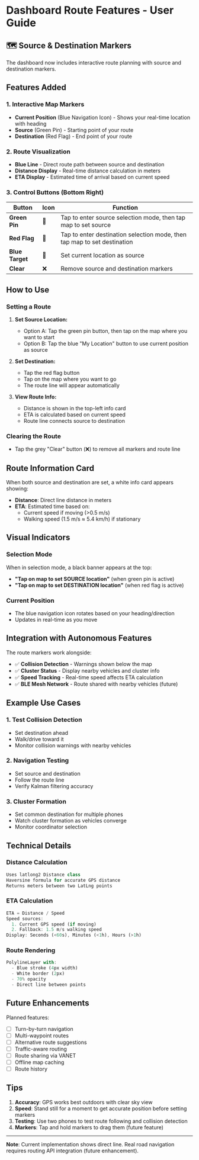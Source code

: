 # Dashboard Route Features - User Guide

## 🗺️ Source & Destination Markers

The dashboard now includes interactive route planning with source and destination markers.

## Features Added

### 1. **Interactive Map Markers**
- **Current Position** (Blue Navigation Icon) - Shows your real-time location with heading
- **Source** (Green Pin) - Starting point of your route
- **Destination** (Red Flag) - End point of your route

### 2. **Route Visualization**
- **Blue Line** - Direct route path between source and destination
- **Distance Display** - Real-time distance calculation in meters
- **ETA Display** - Estimated time of arrival based on current speed

### 3. **Control Buttons** (Bottom Right)

| Button | Icon | Function |
|--------|------|----------|
| **Green Pin** | 📍 | Tap to enter source selection mode, then tap map to set source |
| **Red Flag** | 🚩 | Tap to enter destination selection mode, then tap map to set destination |
| **Blue Target** | 🎯 | Set current location as source |
| **Clear** | ❌ | Remove source and destination markers |

## How to Use

### Setting a Route

1. **Set Source Location:**
   - Option A: Tap the green pin button, then tap on the map where you want to start
   - Option B: Tap the blue "My Location" button to use current position as source

2. **Set Destination:**
   - Tap the red flag button
   - Tap on the map where you want to go
   - The route line will appear automatically

3. **View Route Info:**
   - Distance is shown in the top-left info card
   - ETA is calculated based on current speed
   - Route line connects source to destination

### Clearing the Route

- Tap the grey "Clear" button (❌) to remove all markers and route line

## Route Information Card

When both source and destination are set, a white info card appears showing:

- **Distance**: Direct line distance in meters
- **ETA**: Estimated time based on:
  - Current speed if moving (>0.5 m/s)
  - Walking speed (1.5 m/s ≈ 5.4 km/h) if stationary

## Visual Indicators

### Selection Mode
When in selection mode, a black banner appears at the top:
- **"Tap on map to set SOURCE location"** (when green pin is active)
- **"Tap on map to set DESTINATION location"** (when red flag is active)

### Current Position
- The blue navigation icon rotates based on your heading/direction
- Updates in real-time as you move

## Integration with Autonomous Features

The route markers work alongside:
- ✅ **Collision Detection** - Warnings shown below the map
- ✅ **Cluster Status** - Display nearby vehicles and cluster info
- ✅ **Speed Tracking** - Real-time speed affects ETA calculation
- ✅ **BLE Mesh Network** - Route shared with nearby vehicles (future)

## Example Use Cases

### 1. **Test Collision Detection**
- Set destination ahead
- Walk/drive toward it
- Monitor collision warnings with nearby vehicles

### 2. **Navigation Testing**
- Set source and destination
- Follow the route line
- Verify Kalman filtering accuracy

### 3. **Cluster Formation**
- Set common destination for multiple phones
- Watch cluster formation as vehicles converge
- Monitor coordinator selection

## Technical Details

### Distance Calculation
```dart
Uses latlong2 Distance class
Haversine formula for accurate GPS distance
Returns meters between two LatLng points
```

### ETA Calculation
```dart
ETA = Distance / Speed
Speed sources:
  1. Current GPS speed (if moving)
  2. Fallback: 1.5 m/s walking speed
Display: Seconds (<60s), Minutes (<1h), Hours (>1h)
```

### Route Rendering
```dart
PolylineLayer with:
  - Blue stroke (4px width)
  - White border (2px)
  - 70% opacity
  - Direct line between points
```

## Future Enhancements

Planned features:
- [ ] Turn-by-turn navigation
- [ ] Multi-waypoint routes
- [ ] Alternative route suggestions
- [ ] Traffic-aware routing
- [ ] Route sharing via VANET
- [ ] Offline map caching
- [ ] Route history

## Tips

1. **Accuracy**: GPS works best outdoors with clear sky view
2. **Speed**: Stand still for a moment to get accurate position before setting markers
3. **Testing**: Use two phones to test route following and collision detection
4. **Markers**: Tap and hold markers to drag them (future feature)

---

**Note**: Current implementation shows direct line. Real road navigation requires routing API integration (future enhancement).
